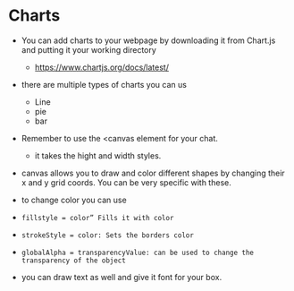 # Charts

- You can add charts to your webpage by downloading it from Chart.js and putting it your working directory
  -   https://www.chartjs.org/docs/latest/
- there are multiple types of charts you can us
  - Line
  - pie
  - bar
  
 - Remember to use the \<canvas element for your chat. 
   - it takes the hight and width styles.
 - canvas allows you to draw and color different shapes by changing their x and y grid coords. You can be very specific with these.
  - to change color you can use 
   -     fillstyle = color” Fills it with color
   -     strokeStyle = color: Sets the borders color
   -     globalAlpha = transparencyValue: can be used to change the transparency of the object
 - you can draw text as well and give it font for your box. 
